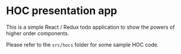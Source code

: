 # HOC presentation app

This is a simple React / Redux todo application to show the powers of
higher order components.

Please refer to the `src/hocs` folder for some sample HOC code.

